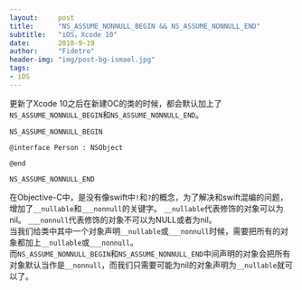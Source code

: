 ```yaml
---
layout:     post
title:      "NS_ASSUME_NONNULL_BEGIN && NS_ASSUME_NONNULL_END"
subtitle:   "iOS，Xcode 10"
date:       2018-9-19
author:     "Fidetro"
header-img: "img/post-bg-ismael.jpg"
tags:
- iOS
---
```


更新了Xcode 10之后在新建OC的类的时候，都会默认加上了`NS_ASSUME_NONNULL_BEGIN`和`NS_ASSUME_NONNULL_END`。  
```objc
NS_ASSUME_NONNULL_BEGIN

@interface Person : NSObject

@end

NS_ASSUME_NONNULL_END
```  
在Objective-C中，是没有像swift中`!`和`?`的概念，为了解决和swift混编的问题，增加了`__nullable`和`___nonnull`的关键字。 `__nullable`代表修饰的对象可以为nil。
`___nonnull`代表修饰的对象不可以为NULL或者为nil。  
当我们给类中其中一个对象声明`__nullable`或`___nonnull`时候，需要把所有的对象都加上`__nullable`或`___nonnull`。  
而`NS_ASSUME_NONNULL_BEGIN`和`NS_ASSUME_NONNULL_END`中间声明的对象会把所有对象默认当作是`__nonnull`，而我们只需要可能为nil的对象声明为`__nullable`就可以了。
